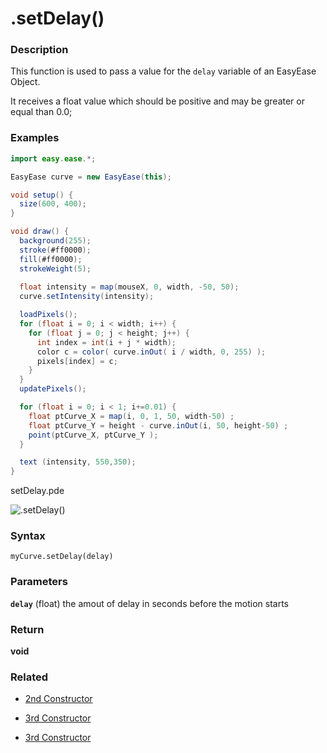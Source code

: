 # .setDelay()


### Description 

This function is used to pass a value for the   ```delay``` variable of an EasyEase Object.

It receives a float value which should be positive and may be greater or equal than 0.0;


 
### Examples

```java
import easy.ease.*;

EasyEase curve = new EasyEase(this);

void setup() {
  size(600, 400);
}

void draw() {
  background(255);
  stroke(#ff0000);
  fill(#ff0000);
  strokeWeight(5);
  
  float intensity = map(mouseX, 0, width, -50, 50);
  curve.setIntensity(intensity);

  loadPixels();
  for (float i = 0; i < width; i++) {
    for (float j = 0; j < height; j++) {
      int index = int(i + j * width);
      color c = color( curve.inOut( i / width, 0, 255) );
      pixels[index] = c;
    }
  }
  updatePixels();

  for (float i = 0; i < 1; i+=0.01) {
    float ptCurve_X = map(i, 0, 1, 50, width-50) ;
    float ptCurve_Y = height - curve.inOut(i, 50, height-50) ;
    point(ptCurve_X, ptCurve_Y );
  }

  text (intensity, 550,350);
}


```



<div class="exampleWindow">
  <div class="title">
      <div class="dot red"></div>
      <div class="dot amber"></div>
      <div class="dot green"></div>
      <p >setDelay.pde</p>
  </div>

![.setDelay()](../images)

</div>




### Syntax

```myCurve.setDelay(delay) ```

### Parameters

**```delay```** (float)  the amout of delay in seconds before the motion starts


### Return

**void**


### Related

- [2nd Constructor](../constructors.md#constructor-2---with-exponential-intensity)

- [3rd Constructor](../constructors.md#constructor-3---with-exponential-intensity-and-time-related-parameters)

- [3rd Constructor](../constructors.md#constructor-3---with-exponential-intensity-and-time-related-parameters)

